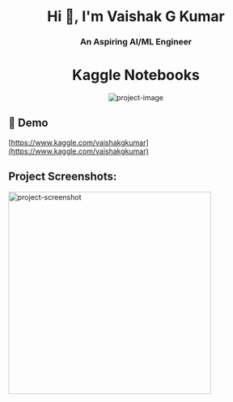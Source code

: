 <h1 align="center">Hi 👋, I'm Vaishak G Kumar</h1>
<h3 align="center">An Aspiring AI/ML Engineer</h3>
<h1 align="center" id="title">Kaggle Notebooks</h1>

<p align="center"><img src="https://socialify.git.ci/Vaishakgkumar/Kaggle-Notebooks/image?font=Jost&amp;language=1&amp;name=1&amp;owner=1&amp;pattern=Solid&amp;stargazers=1&amp;theme=Auto" alt="project-image"></p>

<h2>🚀 Demo</h2>

[https://www.kaggle.com/vaishakgkumar](https://www.kaggle.com/vaishakgkumar)

<h2>Project Screenshots:</h2>

<img src="." alt="project-screenshot" width="400" height="400/">

